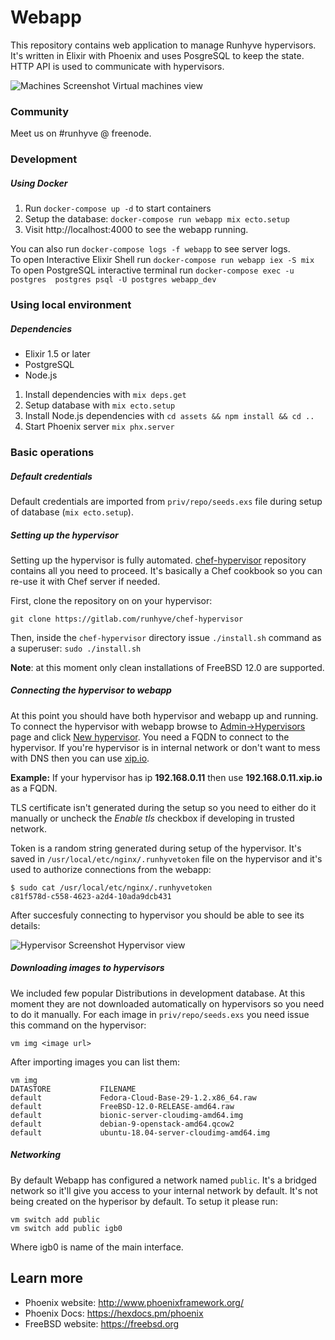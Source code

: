 # Webapp

This repository contains web application to manage Runhyve hypervisors. It's written in Elixir with Phoenix and uses PosgreSQL to keep the state.
HTTP API is used to communicate with hypervisors. 

![Machines Screenshot](https://gitlab.com/runhyve/webapp/raw/master/assets/static/images/screenshot-machines.png)
Virtual machines view

### Community

Meet us on #runhyve @ freenode.

### Development

##### Using Docker
1. Run `docker-compose up -d` to start containers
2. Setup the database: `docker-compose run webapp mix ecto.setup`
3. Visit http://localhost:4000 to see the webapp running.

You can also run `docker-compose logs -f webapp` to see server logs.<br>
To open Interactive Elixir Shell run `docker-compose run webapp iex -S mix`<br>
To open PostgreSQL interactive terminal run `docker-compose exec -u postgres  postgres psql -U postgres webapp_dev`


### Using local environment

##### Dependencies

- Elixir 1.5 or later
- PostgreSQL
- Node.js

1. Install dependencies with `mix deps.get`
2. Setup database with `mix ecto.setup`
3. Install Node.js dependencies with `cd assets && npm install && cd ..`
4. Start Phoenix server `mix phx.server`

### Basic operations

##### Default credentials

Default credentials are imported from `priv/repo/seeds.exs` file during setup of database (`mix ecto.setup`).

##### Setting up the hypervisor

Setting up the hypervisor is fully automated. [chef-hypervisor](https://gitlab.com/runhyve/chef-hypervisor) repository
contains all you need to proceed. It's basically a Chef cookbook so you can re-use it with Chef server if needed.

First, clone the repository on on your hypervisor:

```
git clone https://gitlab.com/runhyve/chef-hypervisor
```

Then, inside the `chef-hypervisor` directory issue `./install.sh` command as a superuser:
```sudo ./install.sh```

**Note**: at this moment only clean installations of FreeBSD 12.0 are supported.

##### Connecting the hypervisor to webapp

At this point you should have both hypervisor and webapp up and running. To connect the hypervisor with webapp browse to
[Admin->Hypervisors](http://localhost:4000/admin/hypervisors) page and click [New hypervisor](http://localhost:4000/admin/hypervisors/new).
You need a FQDN to connect to the hypervisor. If you're hypervisor is in internal network or don't want to mess with DNS then you can use [xip.io](http://xip.io/).

**Example:**
If your hypervisor has ip **192.168.0.11** then use **192.168.0.11.xip.io** as a FQDN.

TLS certificate isn't generated during the setup so you need to either do it manually or uncheck the _Enable tls_ checkbox if developing in trusted network.

Token is a random string generated during setup of the hypervisor. It's saved in `/usr/local/etc/nginx/.runhyvetoken` file on the hypervisor and it's used to authorize connections from the webapp:
```
$ sudo cat /usr/local/etc/nginx/.runhyvetoken
c81f578d-c558-4623-a2d4-10ada9dcb431
```
After succesfuly connecting to hypervisor you should be able to see its details:

![Hypervisor Screenshot](https://gitlab.com/runhyve/webapp/raw/master/assets/static/images/screenshot-hypervisor.png)
Hypervisor view

##### Downloading images to hypervisors

We included few popular Distributions in development database. At this moment they are not
downloaded automatically on hypervisors so you need to do it manually.
For each image in `priv/repo/seeds.exs` you need issue this command on the hypervisor:
```
vm img <image url>
``` 

After importing images you can list them:
```
vm img
DATASTORE           FILENAME
default             Fedora-Cloud-Base-29-1.2.x86_64.raw
default             FreeBSD-12.0-RELEASE-amd64.raw
default             bionic-server-cloudimg-amd64.img
default             debian-9-openstack-amd64.qcow2
default             ubuntu-18.04-server-cloudimg-amd64.img
```

##### Networking

By default Webapp has configured a network named `public`. It's a bridged network so it'll give you access to your internal network by default.
It's not being created on the hyperisor by default. To setup it please run:

```
vm switch add public
vm switch add public igb0
``` 
Where igb0 is name of the main interface.

## Learn more

  * Phoenix website: http://www.phoenixframework.org/
  * Phoenix Docs: https://hexdocs.pm/phoenix
  * FreeBSD website: https://freebsd.org